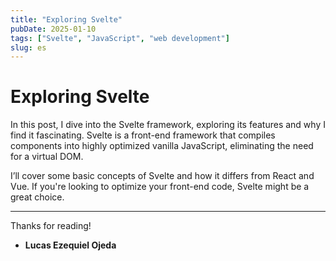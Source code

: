 ```yaml
---
title: "Exploring Svelte"
pubDate: 2025-01-10
tags: ["Svelte", "JavaScript", "web development"]
slug: es
---
```


# Exploring Svelte

In this post, I dive into the Svelte framework, exploring its features and why I find it fascinating. Svelte is a front-end framework that compiles components into highly optimized vanilla JavaScript, eliminating the need for a virtual DOM.

I’ll cover some basic concepts of Svelte and how it differs from React and Vue. If you're looking to optimize your front-end code, Svelte might be a great choice.

---

Thanks for reading!

- **Lucas Ezequiel Ojeda**
